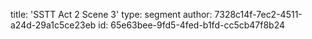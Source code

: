 title: 'SSTT Act 2 Scene 3'
type: segment
author: 7328c14f-7ec2-4511-a24d-29a1c5ce23eb
id: 65e63bee-9fd5-4fed-b1fd-cc5cb47f8b24
